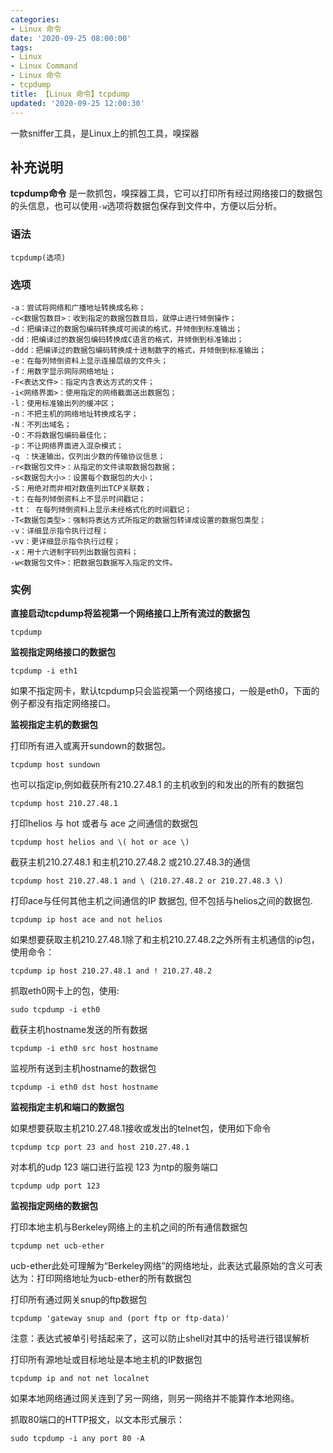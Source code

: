 ```yaml
---
categories:
- Linux 命令
date: '2020-09-25 08:00:00'
tags:
- Linux
- Linux Command
- Linux 命令
- tcpdump
title: 【Linux 命令】tcpdump
updated: '2020-09-25 12:00:30'
---
```


一款sniffer工具，是Linux上的抓包工具，嗅探器

## 补充说明

**tcpdump命令** 是一款抓包，嗅探器工具，它可以打印所有经过网络接口的数据包的头信息，也可以使用`-w`选项将数据包保存到文件中，方便以后分析。

###  语法 

```shell
tcpdump(选项)
```

###  选项 

```shell
-a：尝试将网络和广播地址转换成名称；
-c<数据包数目>：收到指定的数据包数目后，就停止进行倾倒操作；
-d：把编译过的数据包编码转换成可阅读的格式，并倾倒到标准输出；
-dd：把编译过的数据包编码转换成C语言的格式，并倾倒到标准输出；
-ddd：把编译过的数据包编码转换成十进制数字的格式，并倾倒到标准输出；
-e：在每列倾倒资料上显示连接层级的文件头；
-f：用数字显示网际网络地址；
-F<表达文件>：指定内含表达方式的文件；
-i<网络界面>：使用指定的网络截面送出数据包；
-l：使用标准输出列的缓冲区；
-n：不把主机的网络地址转换成名字；
-N：不列出域名；
-O：不将数据包编码最佳化；
-p：不让网络界面进入混杂模式；
-q ：快速输出，仅列出少数的传输协议信息；
-r<数据包文件>：从指定的文件读取数据包数据；
-s<数据包大小>：设置每个数据包的大小；
-S：用绝对而非相对数值列出TCP关联数；
-t：在每列倾倒资料上不显示时间戳记；
-tt： 在每列倾倒资料上显示未经格式化的时间戳记；
-T<数据包类型>：强制将表达方式所指定的数据包转译成设置的数据包类型；
-v：详细显示指令执行过程；
-vv：更详细显示指令执行过程；
-x：用十六进制字码列出数据包资料；
-w<数据包文件>：把数据包数据写入指定的文件。
```

###  实例 

 **直接启动tcpdump将监视第一个网络接口上所有流过的数据包** 

```shell
tcpdump
```

 **监视指定网络接口的数据包** 

```shell
tcpdump -i eth1
```

如果不指定网卡，默认tcpdump只会监视第一个网络接口，一般是eth0，下面的例子都没有指定网络接口。

 **监视指定主机的数据包** 

打印所有进入或离开sundown的数据包。

```shell
tcpdump host sundown
```

也可以指定ip,例如截获所有210.27.48.1 的主机收到的和发出的所有的数据包

```shell
tcpdump host 210.27.48.1
```

打印helios 与 hot 或者与 ace 之间通信的数据包

```shell
tcpdump host helios and \( hot or ace \)
```

截获主机210.27.48.1 和主机210.27.48.2 或210.27.48.3的通信

```shell
tcpdump host 210.27.48.1 and \ (210.27.48.2 or 210.27.48.3 \)
```

打印ace与任何其他主机之间通信的IP 数据包, 但不包括与helios之间的数据包.

```shell
tcpdump ip host ace and not helios
```

如果想要获取主机210.27.48.1除了和主机210.27.48.2之外所有主机通信的ip包，使用命令：

```shell
tcpdump ip host 210.27.48.1 and ! 210.27.48.2
```

抓取eth0网卡上的包，使用:

```shell
sudo tcpdump -i eth0
```

截获主机hostname发送的所有数据

```shell
tcpdump -i eth0 src host hostname
```

监视所有送到主机hostname的数据包

```shell
tcpdump -i eth0 dst host hostname
```

 **监视指定主机和端口的数据包** 

如果想要获取主机210.27.48.1接收或发出的telnet包，使用如下命令

```shell
tcpdump tcp port 23 and host 210.27.48.1
```

对本机的udp 123 端口进行监视 123 为ntp的服务端口

```shell
tcpdump udp port 123
```

 **监视指定网络的数据包** 

打印本地主机与Berkeley网络上的主机之间的所有通信数据包

```shell
tcpdump net ucb-ether
```

ucb-ether此处可理解为“Berkeley网络”的网络地址，此表达式最原始的含义可表达为：打印网络地址为ucb-ether的所有数据包

打印所有通过网关snup的ftp数据包

```shell
tcpdump 'gateway snup and (port ftp or ftp-data)'
```

注意：表达式被单引号括起来了，这可以防止shell对其中的括号进行错误解析

打印所有源地址或目标地址是本地主机的IP数据包

```shell
tcpdump ip and not net localnet
```

如果本地网络通过网关连到了另一网络，则另一网络并不能算作本地网络。

抓取80端口的HTTP报文，以文本形式展示：

```shell
sudo tcpdump -i any port 80 -A
```


<!-- Linux命令行搜索引擎：https://jaywcjlove.github.io/linux-command/ -->
